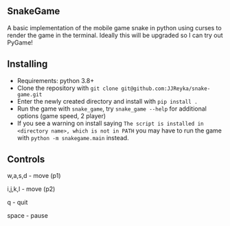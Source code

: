 SnakeGame
---------
A basic implementation of the mobile game snake
in python using curses to render the game in the terminal.
Ideally this will be upgraded so I can try out PyGame!

Installing
----------
- Requirements: python 3.8+
- Clone the repository with `git clone git@github.com:JJReyka/snake-game.git`
- Enter the newly created directory and install with `pip install .` 
- Run the game with `snake_game`, try `snake_game --help` for additional options (game speed, 2 player)
- If you see a warning on install saying `The script is installed in <directory name>, which is not in PATH` 
  you may have to run the game with `python -m snakegame.main` instead.
  
Controls
--------
w,a,s,d - move (p1)

i,j,k,l - move (p2)

q - quit

space - pause
